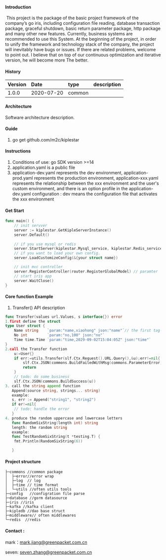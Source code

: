 #### Introduction

​	This project is the package of the basic project framework of the company’s go iris, including configuration file reading, database transaction package, graceful shutdown, basic return parameter package, http package and many other new features. Currently, business systems are recommended to use this System. At the beginning of the project, in order to unify the framework and technology stack of the company, the project will inevitably have bugs or issues. If there are related problems, welcome to point out. I believe that on top of our continuous optimization and iterative version, he will become more The better.

#### History

| Version | Date       | type   | description |
| :------ | :--------- | :----- | ----------- |
| 1.0.0   | 2020-07-20 | common |             |

#### Architecture

Software architecture description.

#### Guide

1. go get github.com/m2c/kiplestar

#### Instructions

1. Conditions of use: go SDK version >=14
2. application.yaml is a public file
3. application-dev.yaml represents the dev environment, application-prod.yaml represents the production environment, application-xxx.yaml represents the relationship between the xxx environment and the user's custom environment, and there is an option profile in the application-dev.yaml configuration : dev means the configuration file that activates the xxx environment

#### Get Start


```go
func main() {
    // init servver
	server := kiplestar.GetKipleServerInstance()
	server.Default()
	
    // if you use mysql or redis
	server.StartServer(kiplestar.Mysql_service, kiplestar.Redis_service)
	// if you want to load your own config.
    server.LoadCustomizeConfig(&{your struct name})

    // init mvc controller
    server.RegisterController(router.RegisterGlobalModel) // paramter 'router.RegisterGlobalModel' is func(app *iris.Application)
    // start iris app
	server.WaitClose()
}
```

#### Core function Example

1. Transfer() API description

```go
func Transfer(values url.Values, s interface{}) error
1.first define the struct
type User struct {
    Name string    `param:"name,xiaohong" json:"name"`// the first tag name(name) means that the request name and the second name(zfh) means that the request has no  the request name we will get the default value.
	No int         `param:"no,100" json:"no"`
	Time time.Time `param:"time,2029-09-02T15:04:05Z" json:"time"`
}
2.call the Transfer function
    u:=User{}
	if err:=utils.Transfer(slf.Ctx.Request().URL.Query(),&u);err!=nil{
		slf.Ctx.JSON(commons.BuildFailedWithMsg(commons.ParameterError,err.Error()))
		return
	}
	// todo: do some business
	slf.Ctx.JSON(commons.BuildSuccess(u))
3. call the string append function
   Append(source string, strings... string)
   example:
   s, err := Append("string1", "string2")
   if er!=nil{
    // todo: handle the error
   }
4. produce the random uppercase and lowercase letters
   func RandomSixString(length int) string
   length: the random string
   example:
   func TestRandomSixString(t *testing.T) {
   	fmt.Println(RandomSixString(6))

   }

```



#### Project structure

```sybase
├─commons //common package
│  ├─error//error wrap
│  ├─log  // log 
│  ├─time // time format
│  └─utils //often utils tools
├─config   //configration file parse
├─database //gorm datasource
├─iris //iris
├─kafka //kafka client 
├─kipledb //dao base struct
├─middleware// often middlewares
└─redis  //redis

```

#### Contact :

mark：mark.jiang@greenpacket.com.cn

seven: seven.zhang@greenpacket.com.cn

